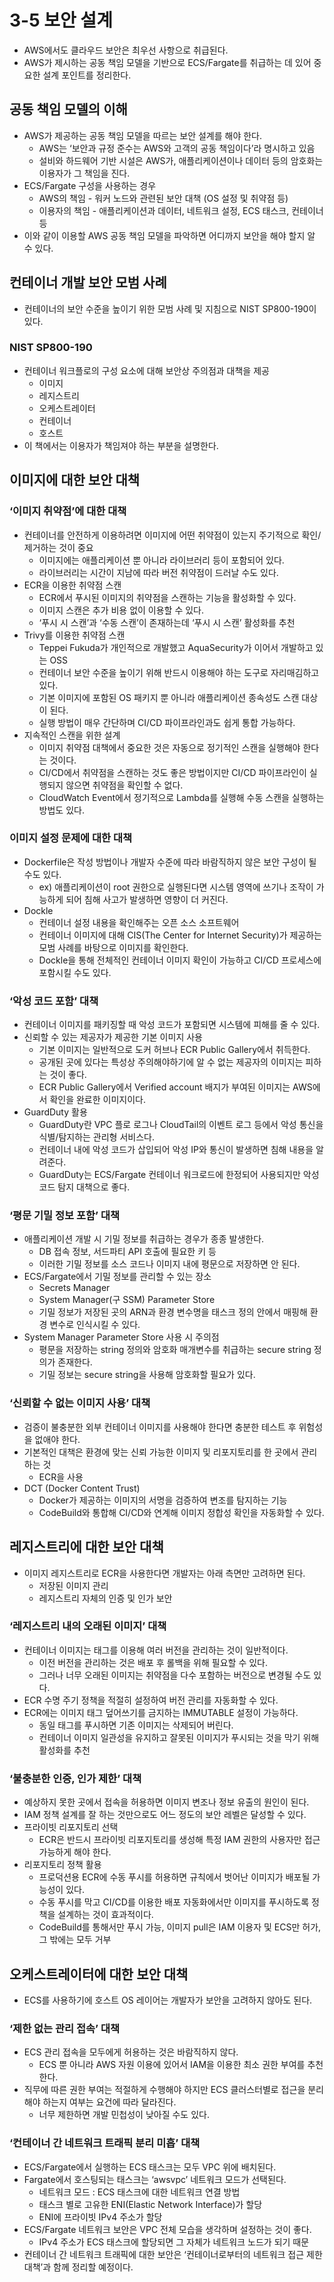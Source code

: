 # 3-5 보안 설계
- AWS에서도 클라우드 보안은 최우선 사항으로 취급된다.
- AWS가 제시하는 공동 책임 모델을 기반으로 ECS/Fargate를 취급하는 데 있어 중요한 설계 포인트를 정리한다.

## 공동 책임 모델의 이해

- AWS가 제공하는 공동 책임 모델을 따르는 보안 설계를 해야 한다.
    - AWS는 ‘보안과 규정 준수는 AWS와 고객의 공동 책임이다’라 명시하고 있음
    - 설비와 하드웨어 기반 시설은 AWS가, 애플리케이션이나 데이터 등의 암호화는 이용자가 그 책임을 진다.
- ECS/Fargate 구성을 사용하는 경우
    - AWS의 책임 - 워커 노드와 관련된 보안 대책 (OS 설정 및 취약점 등)
    - 이용자의 책임 - 애플리케이션과 데이터, 네트워크 설정, ECS 태스크, 컨테이너 등
- 이와 같이 이용할 AWS 공동 책임 모델을 파악하면 어디까지 보안을 해야 할지 알 수 있다.

## 컨테이너 개발 보안 모범 사례

- 컨테이너의 보안 수준을 높이기 위한 모범 사례 및 지침으로 NIST SP800-190이 있다.

### NIST SP800-190

- 컨테이너 워크플로의 구성 요소에 대해 보안상 주의점과 대책을 제공
    - 이미지
    - 레지스트리
    - 오케스트레이터
    - 컨테이너
    - 호스트
- 이 책에서는 이용자가 책임져야 하는 부분을 설명한다.

## 이미지에 대한 보안 대책

### ‘이미지 취약점’에 대한 대책

- 컨테이너를 안전하게 이용하려면 이미지에 어떤 취약점이 있는지 주기적으로 확인/제거하는 것이 중요
    - 이미지에는 애플리케이션 뿐 아니라 라이브러리 등이 포함되어 있다.
    - 라이브러리는 시간이 지남에 따라 버전 취약점이 드러날 수도 있다.
- ECR을 이용한 취약점 스캔
    - ECR에서 푸시된 이미지의 취약점을 스캔하는 기능을 활성화할 수 있다.
    - 이미지 스캔은 추가 비용 없이 이용할 수 있다.
    - ‘푸시 시 스캔’과 ‘수동 스캔’이 존재하는데 ‘푸시 시 스캔’ 활성화를 추천
- Trivy를 이용한 취약점 스캔
    - Teppei Fukuda가 개인적으로 개발했고 AquaSecurity가 이어서 개발하고 있는 OSS
    - 컨테이너 보안 수준을 높이기 위해 반드시 이용해야 하는 도구로 자리매김하고 있다.
    - 기본 이미지에 포함된 OS 패키지 뿐 아니라 애플리케이션 종속성도 스캔 대상이 된다.
    - 실행 방법이 매우 간단하며 CI/CD 파이프라인과도 쉽게 통합 가능하다.
- 지속적인 스캔을 위한 설계
    - 이미지 취약점 대책에서 중요한 것은 자동으로 정기적인 스캔을 실행해야 한다는 것이다.
    - CI/CD에서 취약점을 스캔하는 것도 좋은 방법이지만 CI/CD 파이프라인이 실행되지 않으면 취약점을 확인할 수 없다.
    - CloudWatch Event에서 정기적으로 Lambda를 실행해 수동 스캔을 실행하는 방법도 있다.

### 이미지 설정 문제에 대한 대책

- Dockerfile은 작성 방법이나 개발자 수준에 따라 바람직하지 않은 보안 구성이 될 수도 있다.
    - ex) 애플리케이션이 root 권한으로 실행된다면 시스템 영역에 쓰기나 조작이 가능하게 되어 침해 사고가 발생하면 영향이 더 커진다.
- Dockle
    - 컨테이너 설정 내용을 확인해주는 오픈 소스 소프트웨어
    - 컨테이너 이미지에 대해 CIS(The Center for Internet Security)가 제공하는 모범 사례를 바탕으로 이미지를 확인한다.
    - Dockle을 통해 전체적인 컨테이너 이미지 확인이 가능하고 CI/CD 프로세스에 포함시킬 수도 있다.

### ‘악성 코드 포함’ 대책

- 컨테이너 이미지를 패키징할 때 악성 코드가 포함되면 시스템에 피해를 줄 수 있다.
- 신뢰할 수 있는 제공자가 제공한 기본 이미지 사용
  - 기본 이미지는 일반적으로 도커 허브나 ECR Public Gallery에서 취득한다.
  - 공개된 곳에 있다는 특성상 주의해야하기에 알 수 없는 제공자의 이미지는 피하는 것이 좋다.
  - ECR Public Gallery에서 Verified account 배지가 부여된 이미지는 AWS에서 확인을 완료한 이미지이다.
- GuardDuty 활용
  - GuardDuty란 VPC 플로 로그나 CloudTail의 이벤트 로그 등에서 악성 통신을 식별/탐지하는 관리형 서비스다.
  - 컨테이너 내에 악성 코드가 삽입되어 악성 IP와 통신이 발생하면 침해 내용을 알려준다.
  - GuardDuty는 ECS/Fargate 컨테이너 워크로드에 한정되어 사용되지만 악성 코드 탐지 대책으로 좋다.

### ‘평문 기밀 정보 포함’ 대책

- 애플리케이션 개발 시 기밀 정보를 취급하는 경우가 종종 발생한다.
  - DB 접속 정보, 서드파티 API 호출에 필요한 키 등
  - 이러한 기밀 정보를 소스 코드나 이미지 내에 평문으로 저장하면 안 된다.
- ECS/Fargate에서 기밀 정보를 관리할 수 있는 장소
  - Secrets Manager
  - System Manager(구 SSM) Parameter Store
  - 기밀 정보가 저장된 곳의 ARN과 환경 변수명을 태스크 정의 안에서 매핑해 환경 변수로 인식시킬 수 있다.
- System Manager Parameter Store 사용 시 주의점
  - 평문을 저장하는 string 정의와 암호화 매개변수를 취급하는 secure string 정의가 존재한다.
  - 기밀 정보는 secure string을 사용해 암호화할 필요가 있다.

### ‘신뢰할 수 없는 이미지 사용’ 대책

- 검증이 불충분한 외부 컨테이너 이미지를 사용해야 한다면 충분한 테스트 후 위험성을 없애야 한다.
- 기본적인 대책은 환경에 맞는 신뢰 가능한 이미지 및 리포지토리를 한 곳에서 관리하는 것
  - ECR을 사용
- DCT (Docker Content Trust)
  - Docker가 제공하는 이미지의 서명을 검증하여 변조를 탐지하는 기능
  - CodeBuild와 통합해 CI/CD와 연계해 이미지 정합성 확인을 자동화할 수 있다.

## 레지스트리에 대한 보안 대책

- 이미지 레지스트리로 ECR을 사용한다면 개발자는 아래 측면만 고려하면 된다.
  - 저장된 이미지 관리
  - 레지스트리 자체의 인증 및 인가 보안

### ‘레지스트리 내의 오래된 이미지’ 대책

- 컨테이너 이미지는 태그를 이용해 여러 버전을 관리하는 것이 일반적이다.
  - 이전 버전을 관리하는 것은 배포 후 롤백을 위해 필요할 수 있다.
  - 그러나 너무 오래된 이미지는 취약점을 다수 포함하는 버전으로 변경될 수도 있다.
- ECR 수명 주기 정책을 적절히 설정하여 버전 관리를 자동화할 수 있다.
- ECR에는 이미지 태그 덮어쓰기를 금지하는 IMMUTABLE 설정이 가능하다.
  - 동일 태그를 푸시하면 기존 이미지는 삭제되어 버린다.
  - 컨테이너 이미지 일관성을 유지하고 잘못된 이미지가 푸시되는 것을 막기 위해 활성화를 추천

### ‘불충분한 인증, 인가 제한’ 대책

- 예상하지 못한 곳에서 접속을 허용하면 이미지 변조나 정보 유출의 원인이 된다.
- IAM 정책 설계를 잘 하는 것만으로도 어느 정도의 보안 레벨은 달성할 수 있다.
- 프라이빗 리포지토리 선택
  - ECR은 반드시 프라이빗 리포지토리를 생성해 특정 IAM 권한의 사용자만 접근 가능하게 해야 한다.
- 리포지토리 정책 활용
  - 프로덕션용 ECR에 수동 푸시를 허용하면 규칙에서 벗어난 이미지가 배포될 가능성이 있다.
  - 수동 푸시를 막고 CI/CD를 이용한 배포 자동화에서만 이미지를 푸시하도록 정책을 설계하는 것이 효과적이다.
  - CodeBuild를 통해서만 푸시 가능, 이미지 pull은 IAM 이용자 및 ECS만 허가, 그 밖에는 모두 거부

## 오케스트레이터에 대한 보안 대책

- ECS를 사용하기에 호스트 OS 레이어는 개발자가 보안을 고려하지 않아도 된다.

### ‘제한 없는 관리 접속’ 대책

- ECS 관리 접속을 모두에게 허용하는 것은 바람직하지 않다.
  - ECS 뿐 아니라 AWS 자원 이용에 있어서 IAM을 이용한 최소 권한 부여를 추천한다.
- 직무에 따른 권한 부여는 적절하게 수행해야 하지만 ECS 클러스터별로 접근을 분리해야 하는지 여부는 요건에 따라 달라진다.
  - 너무 제한하면 개발 민첩성이 낮아질 수도 있다.

### ‘컨테이너 간 네트워크 트래픽 분리 미흡’ 대책

- ECS/Fargate에서 실행하는 ECS 태스크는 모두 VPC 위에 배치된다.
- Fargate에서 호스팅되는 태스크는 ‘awsvpc’ 네트워크 모드가 선택된다.
  - 네트워크 모드 : ECS 태스크에 대한 네트워크 연결 방법
  - 태스크 별로 고유한 ENI(Elastic Network Interface)가 할당
  - ENI에 프라이빗 IPv4 주소가 할당
- ECS/Fargate 네트워크 보안은 VPC 전체 모습을 생각하며 설정하는 것이 좋다.
  - IPv4 주소가 ECS 태스크에 할당되면 그 자체가 네트워크 노드가 되기 때문
- 컨테이너 간 네트워크 트래픽에 대한 보안은 ‘컨테이너로부터의 네트워크 접근 제한 대책’과 함께 정리할 예정이다.

